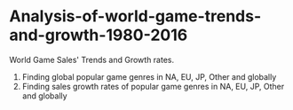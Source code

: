 # Analysis-of-world-game-trends-and-growth-1980-2016
World Game Sales' Trends and Growth rates. 
1. Finding global popular game genres in NA, EU, JP, Other and globally
2. Finding sales growth rates of popular game genres in NA, EU, JP, Other and globally
